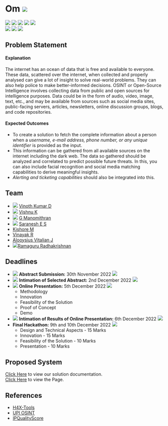 # Om ![](https://img.shields.io/badge/-Live-brightgreen)
![](https://img.shields.io/badge/Batch-21CYS-lightgreen) ![](https://img.shields.io/badge/Focus-OSINT-purple) ![](https://img.shields.io/badge/UG-blue)  ![](https://img.shields.io/badge/2022-blue) ![](https://img.shields.io/badge/Hackathon-Police-darkred) <br/>
![](https://img.shields.io/badge/Tool-H4X-purple) ![](https://img.shields.io/badge/Tool-UPI_OSINT-purple) ![](https://img.shields.io/badge/Tool-IPQS-purple)

## Problem Statement

#### Explanation
The internet has an ocean of data that is free and available to everyone. These data, scattered over the internet, when collected and properly analysed can give a lot of insight to solve real-world problems. They can also help police to make better-informed decisions. OSINT or Open-Source Intelligence involves collecting data from public and open sources for intelligence purposes. Data could be in the form of audio, video, image, text, etc., and may be available from sources such as social media sites, public-facing servers, articles, newsletters, online discussion groups, blogs, and code repositories.

#### Expected Outcomes
- To create a solution to fetch the complete information about a person when a _username, e-mail address, phone number, or any unique identifier_ is provided as the input.
- This information can be gathered from all available sources on the internet including the dark web. The data so gathered should be analyzed and correlated to predict possible future threats. In this, you can also include facial recognition and social media matching capabilities to derive meaningful insights.
- _Alerting and ticketing capabilities_ should also be integrated into this.

## Team
- ![](https://img.shields.io/badge/-Presentation-darkgreen) [Vinoth Kumar D](https://github.com/vinothdayalan)
- ![](https://img.shields.io/badge/-Presentation-darkgreen) [Vishnu K](https://github.com/vexecute)
- ![](https://img.shields.io/badge/-Presentation-darkgreen) [G Manomithran](https://github.com/0xaL4tE)
- ![](https://img.shields.io/badge/-Presentation-darkgreen) [Saranesh E S](https://github.com/saranesh296)
- [Kishore M](https://github.com/kishoreraiden)
- [Vinayak R](https://github.com/vinai04)
- [Alooysius Vitalian J](https://github.com/vitalian2021)
- ![](https://img.shields.io/badge/-Mentor-purple)[Ramaguru Radhakrishnan](https://github.com/ramagururadhakrishnan)

## Deadlines
- ![](https://img.shields.io/badge/-Completed-brightgreen) **Abstract Submission:** 30th November 2022 ![](https://img.shields.io/badge/Total_Submissions-468-orange)
- ![](https://img.shields.io/badge/-Completed-brightgreen) **Intimation of Selected Abstract:** 2nd December 2022 ![](https://img.shields.io/badge/-Selected-darkgreen)
- ![](https://img.shields.io/badge/-Completed-brightgreen) **Online Presentation:** 5th December 2022 ![](https://img.shields.io/badge/Total_Teams-59-orange)
  - Methodology
  - Innovation
  - Feasibility of the Solution
  - Proof of Concept
  - Demo
- ![](https://img.shields.io/badge/-Completed-brightgreen) **Intimation of Results of Online Presentation:** 6th December 2022  ![](https://img.shields.io/badge/-Selected-darkgreen)
- **Final Hackathon:** 9th and 10th December 2022 ![](https://img.shields.io/badge/Total_Teams-15-orange)
  - Design and Technical Aspects - 15 Marks
  - Innovation - 15 Marks
  - Feasibility of the Solution - 10 Marks
  - Presentation - 10 Marks

## Proposed System

[Click Here](Om) to view our solution documentation. <br/>
[Click Here](UI/index.html) to view the Page.

## References

- [H4X-Tools](https://github.com/V1li/H4X-Tools)
- [UPI OSINT](https://github.com/d4rkh0rse/upi_osint)
- [IPQualityScore](https://www.ipqualityscore.com/)
